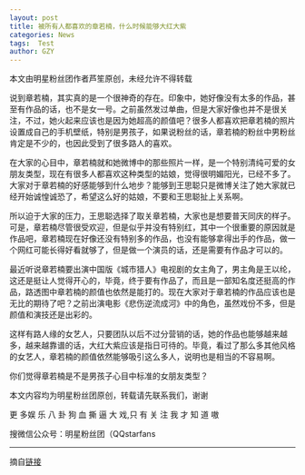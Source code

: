 ```yaml
---
layout: post
title: 被所有人都喜欢的章若楠，什么时候能够大红大紫
categories: News
tags:  Test
author: GZY
---
```


本文由明星粉丝团作者芦笙原创，未经允许不得转载

说到章若楠，其实真的是一个很神奇的存在。印象中，她好像没有太多的作品，甚至有作品的话，也不是女一号。之前虽然发过单曲，但是大家好像也并不是很关注，不过，她火起来应该也是因为她超高的颜值吧？很多人都喜欢把章若楠的照片设置成自己的手机壁纸，特别是男孩子，如果说粉丝的话，章若楠的粉丝中男粉丝肯定是不少的，也因此受到了很多路人的喜欢。

在大家的心目中，章若楠就和她微博中的那些照片一样，是一个特别清纯可爱的女朋友类型，现在有很多人都喜欢这种类型的姑娘，觉得很明媚阳光，已经不多了。大家对于章若楠的好感能够到什么地步？能够到王思聪只是微博关注了她大家就已经开始诚惶诚恐了，希望这么好的姑娘，不要和王思聪扯上关系啊。

所以迫于大家的压力，王思聪选择了取关章若楠，大家也是想要普天同庆的样子。可是，章若楠尽管很受欢迎，但是似乎并没有特别红，其中一个很重要的原因就是作品吧，章若楠现在好像还没有特别多的作品，也没有能够拿得出手的作品，做一个网红可能长得好看就够了，但是做一个演员的话，还是需要有作品才可以的。

最近听说章若楠要出演中国版《城市猎人》电视剧的女主角了，男主角是王以纶，这还是挺让人觉得开心的，毕竟，终于要有作品了，而且是一部知名度还挺高的作品，路透图中章若楠的颜值也依然是能打的。现在大家对于章若楠的作品应该也是无比的期待了吧？之前出演电影《悲伤逆流成河》中的角色，虽然戏份不多，但是颜值和演技还是出彩的。

这样有路人缘的女艺人，只要团队以后不过分营销的话，她的作品也能够越来越多，越来越靠谱的话，大红大紫应该是指日可待的。毕竟，看过了那么多其他风格的女艺人，章若楠的颜值依然能够吸引这么多人，说明也是相当的不容易啊。

你们觉得章若楠是不是男孩子心目中标准的女朋友类型？

本文内容均为明星粉丝团原创，转载请先联系我们，谢谢

更 多娱 乐 八 卦 狗 血 撕 逼 大 戏,只 有 关 注 我 才 知 道 嗷

搜微信公众号：明星粉丝团（QQstarfans

*****

摘自[链接](http://new.qq.com/omn/20190131/20190131A0ASFM.html)